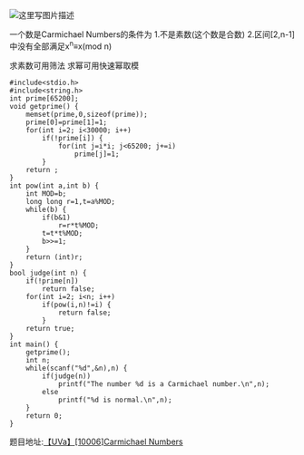 ![这里写图片描述](http://img.blog.csdn.net/20160725171440099)

一个数是Carmichael Numbers的条件为
1.不是素数(这个数是合数)
2.区间[2,n-1]中没有全部满足x<sup>n</sup>≡x(mod n)

求素数可用筛法
求幂可用快速幂取模

```
#include<stdio.h>
#include<string.h>
int prime[65200];
void getprime() {
	memset(prime,0,sizeof(prime));
	prime[0]=prime[1]=1;
	for(int i=2; i<30000; i++)
		if(!prime[i]) {
			for(int j=i*i; j<65200; j+=i)
				prime[j]=1;
		}
	return ;
}
int pow(int a,int b) {
	int MOD=b;
	long long r=1,t=a%MOD;
	while(b) {
		if(b&1)
			r=r*t%MOD;
		t=t*t%MOD;
		b>>=1;
	}
	return (int)r;
}
bool judge(int n) {
	if(!prime[n])
		return false;
	for(int i=2; i<n; i++)
		if(pow(i,n)!=i) {
			return false;
		}
	return true;
}
int main() {
	getprime();
	int n;
	while(scanf("%d",&n),n) {
		if(judge(n))
			printf("The number %d is a Carmichael number.\n",n);
		else
			printf("%d is normal.\n",n);
	}
	return 0;
}

```


题目地址:[【UVa】[10006]Carmichael Numbers](https://uva.onlinejudge.org/index.php?option=com_onlinejudge&Itemid=8&page=show_problem&problem=947)